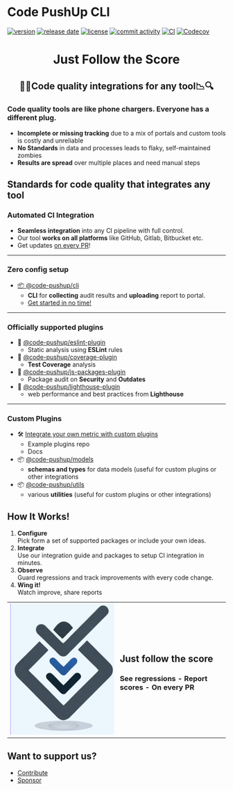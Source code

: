# Code PushUp CLI

[![version](https://img.shields.io/github/package-json/v/code-pushup/cli)](https://www.npmjs.com/package/%40code-pushup%2Fcli)
[![release date](https://img.shields.io/github/release-date/code-pushup/cli)](https://github.com/code-pushup/cli/releases)
[![license](https://img.shields.io/github/license/code-pushup/cli)](https://opensource.org/licenses/MIT)
[![commit activity](https://img.shields.io/github/commit-activity/m/code-pushup/cli)](https://github.com/code-pushup/cli/pulse/monthly)
[![CI](https://github.com/code-pushup/cli/actions/workflows/ci.yml/badge.svg?branch=main)](https://github.com/code-pushup/cli/actions/workflows/ci.yml?query=branch%3Amain)
[![Codecov](https://codecov.io/gh/code-pushup/cli/branch/main/graph/badge.svg?token=Y7V489JZ4A)](https://codecov.io/gh/code-pushup/cli)

<h1 align="center"> Just Follow the Score </h1>

<h2 align="center">🔎🔬Code quality integrations for any tool📉🔍</h2>

<h3>Code quality tools are like phone chargers. Everyone has a different plug.</h3>

- **Incomplete or missing tracking** due to a mix of portals and custom tools is costly and unreliable
- **No Standards** in data and processes leads to flaky, self-maintained zombies
- **Results are spread** over multiple places and need manual steps

<h2>Standards for code quality that integrates any tool</h2>

<h3>Automated CI Integration</h3>

- **Seamless integration** into any CI pipeline with full control.
- Our tool **works on all platforms** like GitHub, Gitlab, Bitbucket etc.
- Get updates [on every PR](./packages/cli/README.md#-ci-automation)!

---

<h3>Zero config setup</h3>

- [📦 @code-pushup/cli](./packages/cli#readme)
  - **CLI** for **collecting** audit results and **uploading** report to portal.
  - [Get started in no time!](./packages/cli/README.md#getting-started)

---

<h3>Officially supported plugins </h3>

- 🧩 [@code-pushup/eslint-plugin](./packages/plugin-eslint#readme)
  - Static analysis using **ESLint** rules
- 🧩 [@code-pushup/coverage-plugin](./packages/plugin-coverage#readme)
  - **Test Coverage** analysis
- 🧩 [@code-pushup/js-packages-plugin](./packages/plugin-js-packages#readme)
  - Package audit on **Security** and **Outdates**
- 🧩 [@code-pushup/lighthouse-plugin](./packages/plugin-lighthouse#readme)
  - web performance and best practices from **Lighthouse**

---

<h3>Custom Plugins</h3>

- 🛠️ [Integrate your own metric with custom plugins](./packages/cli/README.md#getting-started)
  - Example plugins repo
  - Docs
- 📦 [@code-pushup/models](./packages/models#readme)
  - **schemas and types** for data models (useful for custom plugins or other integrations
- 📦 [@code-pushup/utils](./packages/utils#readme)
  - various **utilities** (useful for custom plugins or other integrations)
  <!-- [Get enterprise support](https://code-pushup.dev/enterprise-support) -->

<h2>How It Works!</h2>

<ol>
<li>
<b>Configure</b><br/>
Pick form a set of supported packages or include your own ideas.
</li>
<li>
<b>Integrate</b><br/>
Use our integration guide and packages to setup CI integration in minutes.
</li>
<li>
<b>Observe</b><br/>
Guard regressions and track improvements with every code change.
</li>
<li>
<b>Wing it!</b><br/>
Watch improve, share reports
</li>
</ol>

<table cellpadding="0" cellspacing="0" border="0">
<tr>
<td>
<img alt="Code-Pushup Logo" src="./packages/cli/docs/images/code-pushup-logo.png"> 
</td>
<td>
<h2>Just follow the score</h2>
<h3>See regressions - Report scores - On every PR</h3>
<!-- link when web landing is ready <a href="./packages/cli/README.md#getting-started">Try our paid features</a> -->

</td>
</tr>

</table>

<h2>Want to support us?</h2>

<ul>
<li><a href="./CONTRIBUTING.md">Contribute</a></li>
<li><a href="">Sponsor</a></li>
</ul>
